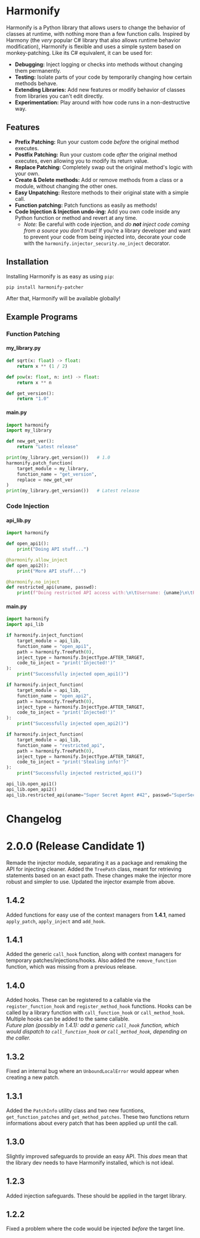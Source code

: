 # Harmonify

Harmonify is a Python library that allows users to change the behavior of classes at runtime, with nothing more than a few function calls.
Inspired by Harmony (the *very* popular C# library that also allows runtime behavior modification), Harmonify is flexible and uses a simple system based on monkey-patching.
Like its C# equivalent, it can be used for:
* **Debugging:** Inject logging or checks into methods without changing them permanently.
* **Testing:** Isolate parts of your code by temporarily changing how certain methods behave.
* **Extending Libraries:** Add new features or modify behavior of classes from libraries you can't edit directly.
* **Experimentation:** Play around with how code runs in a non-destructive way.

## Features

* **Prefix Patching:** Run your custom code *before* the original method executes.
* **Postfix Patching:** Run your custom code *after* the original method executes, even allowing you to modify its return value.
* **Replace Patching:** Completely swap out the original method's logic with your own.
* **Create & Delete methods:** Add or remove methods from a class or a module, without changing the other ones.
* **Easy Unpatching:** Restore methods to their original state with a simple call.
* **Function patching:** Patch functions as easily as methods!
* **Code Injection & Injection undo-ing:** Add you own code inside any Python function or method and revert at any time.
  * *Note:* Be careful with code injection, and *do **not** inject code coming from a source you don't trust!* If you're a library developer and want to prevent your code from being injected into, decorate your code with the `harmonify.injector_security.no_inject` decorator.

## Installation

Installing Harmonify is as easy as using `pip`:

```shell
pip install harmonify-patcher
```
After that, Harmonify will be available globally!



## Example Programs

### Function Patching
#### my_library.py
```python
def sqrt(x: float) -> float:
	return x ** (1 / 2)

def pow(x: float, n: int) -> float:
	return x ** n

def get_version():
	return "1.0"
```

#### main.py
```python
import harmonify
import my_library

def new_get_ver():
	return "Latest release"

print(my_library.get_version())   # 1.0
harmonify.patch_function(
	target_module = my_library,
	function_name = "get_version",
	replace = new_get_ver
)
print(my_library.get_version())   # Latest release
```


### Code Injection
#### api_lib.py
```python
import harmonify

def open_api1():
	print("Doing API stuff...")

@harmonify.allow_inject
def open_api2():
	print("More API stuff...")

@harmonify.no_inject
def restricted_api(uname, passwd):
	print(f"Doing restricted API access with:\n\tUsername: {uname}\n\tPassword: {passwd}")
```

#### main.py
```python
import harmonify
import api_lib

if harmonify.inject_function(
    target_module = api_lib,
    function_name = "open_api1",
    path = harmonify.TreePath(0),
    inject_type = harmonify.InjectType.AFTER_TARGET,
    code_to_inject = "print('Injected!')"
):
    print("Successfully injected open_api1()")

if harmonify.inject_function(
    target_module = api_lib,
    function_name = "open_api2",
    path = harmonify.TreePath(0),
    inject_type = harmonify.InjectType.AFTER_TARGET,
    code_to_inject = "print('Injected!')"
):
    print("Successfully injected open_api2()")

if harmonify.inject_function(
    target_module = api_lib,
    function_name = "restricted_api",
    path = harmonify.TreePath(0),
    inject_type = harmonify.InjectType.AFTER_TARGET,
    code_to_inject = "print('Stealing info!')"
):
    print("Successfully injected restricted_api()")

api_lib.open_api1()
api_lib.open_api2()
api_lib.restricted_api(uname="Super Secret Agent #42", passwd="SuperSecretPassword123")
```



# Changelog

# 2.0.0 (Release Candidate 1)
Remade the injector module, separating it as a package and remaking the API for injecting cleaner.
Added the `TreePath` class, meant for retrieving statements based on an exact path.
These changes make the injector more robust and simpler to use.
Updated the injector example from above.

## 1.4.2
Added functions for easy use of the context managers from **1.4.1**, named `apply_patch`, `apply_inject` and `add_hook`.

## 1.4.1
Added the generic `call_hook` function, along with context managers for temporary patches/injections/hooks.
Also added the `remove_function` function, which was missing from a previous release.

## 1.4.0
Added hooks. These can be registered to a callable via the `register_function_hook` and `register_method_hook` functions.
Hooks can be called by a library function with `call_function_hook` or `call_method_hook`. Multiple hooks can be added to the same callable. <br>
*Future plan (possibly in 1.4.1): add a generic `call_hook` function, which would dispatch to `call_function_hook` or `call_method_hook`, depending on the caller.*

## 1.3.2
Fixed an internal bug where an `UnboundLocalError` would appear when creating a new patch.

## 1.3.1
Added the `PatchInfo` utility class and two new fucntions, `get_function_patches` and `get_method_patches`.
These two functions return informations about every patch that has been applied up until the call.

## 1.3.0
Slightly improved safeguards to provide an easy API. This *does* mean that the library dev needs to have Harmonify installed, which is not ideal.

## 1.2.3
Added injection safeguards. These should be applied in the target library.

## 1.2.2
Fixed a problem where the code would be injected *before* the target line.
